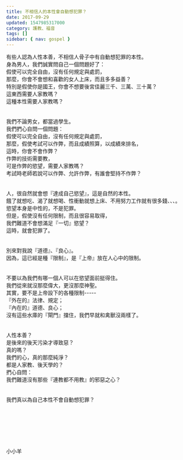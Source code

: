 ```yaml
---
title: 不相信人的本性會自動想犯罪？
date: 2017-09-29
updated: 1547985317000
category: 護教、福音
tags: []
sidebar: { nav: gospel }
---
```


<p>有些人認為人性本善，不相信人骨子中有自動想犯罪的本性。<br/><!--more-->身為男人，我們誠實問自己一個問題好了：<br/>假使可以完全自由，沒有任何規定與處罰，<br/>那麼，你會不會想和喜歡的女人上床，而且多多益善？<br/>特別是假使你是國王，你會不想要後宮佳麗三千、三萬、三十萬？<br/>這東西需要人家教嗎？<br/>這種本性需要人家教嗎？<br/><br/><br/>我們不論男女，都當過學生。<br/>我們捫心自問一個問題：<br/>假使可以完全自由，沒有任何規定與處罰， <br/>那麼，假使考試可以作弊，而且成績照算，以成績來排名，<br/>這時，你會不會作弊？<br/>作弊的技術需要教，<br/>可是作弊的慾望，需要人家教嗎？<br/>考試時老師若說可以作弊、允許作弊，有誰會堅持不作弊？<br/><br/><br/>人，很自然就會想『達成自己慾望』，這是自然的本性。<br/>餓了就想吃、渴了就想喝、性衝動就想上床、不用努力工作就有很多錢、、、。<br/>慾望本身是中性的，不是犯罪。<br/>但是，假使沒有任何限制，而且很容易取得，<br/>我們難道不會想滿足『一切』慾望？<br/>這時，就會犯罪了。<br/><br/><br/>別來對我說『道德』、『良心』。<br/>因為，這已經是種『限制』，是『上帝』放在人心中的限制。<br/><br/><br/>不要以為我們有哪一個人可以在慾望面前挺得住。<br/>我們從來就沒那麼偉大，更沒那麼神聖。<br/>其實，要不是上帝設下的各種限制-----<br/>『外在的』法律、規定；<br/>『內在的』道德、良心；<br/>沒有這些水庫的『閘門』擋住，我們早就和禽獸沒兩樣了。<br/><br/><br/>人性本善？<br/>是後來的後天污染才導致惡？<br/>真的嗎？<br/>我們的心，真的那麼純淨？<br/>都是人家教、後天學的？<br/>捫心自問：<br/>我們難道沒有那些『連教都不用教』的邪惡之心？<br/><br/><br/>我們真以為自己本性不會自動想犯罪？<br/><br/><br/><br/><br/><br/><br/><br/>小小羊<br/><br/><br/><br/></p>